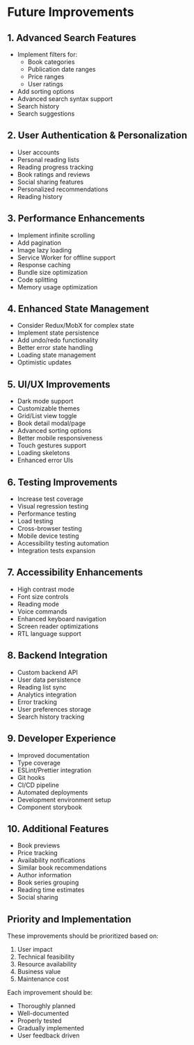 # Future Improvements

## 1. Advanced Search Features

- Implement filters for:
  - Book categories
  - Publication date ranges
  - Price ranges
  - User ratings
- Add sorting options
- Advanced search syntax support
- Search history
- Search suggestions

## 2. User Authentication & Personalization

- User accounts
- Personal reading lists
- Reading progress tracking
- Book ratings and reviews
- Social sharing features
- Personalized recommendations
- Reading history

## 3. Performance Enhancements

- Implement infinite scrolling
- Add pagination
- Image lazy loading
- Service Worker for offline support
- Response caching
- Bundle size optimization
- Code splitting
- Memory usage optimization

## 4. Enhanced State Management

- Consider Redux/MobX for complex state
- Implement state persistence
- Add undo/redo functionality
- Better error state handling
- Loading state management
- Optimistic updates

## 5. UI/UX Improvements

- Dark mode support
- Customizable themes
- Grid/List view toggle
- Book detail modal/page
- Advanced sorting options
- Better mobile responsiveness
- Touch gestures support
- Loading skeletons
- Enhanced error UIs

## 6. Testing Improvements

- Increase test coverage
- Visual regression testing
- Performance testing
- Load testing
- Cross-browser testing
- Mobile device testing
- Accessibility testing automation
- Integration tests expansion

## 7. Accessibility Enhancements

- High contrast mode
- Font size controls
- Reading mode
- Voice commands
- Enhanced keyboard navigation
- Screen reader optimizations
- RTL language support

## 8. Backend Integration

- Custom backend API
- User data persistence
- Reading list sync
- Analytics integration
- Error tracking
- User preferences storage
- Search history tracking

## 9. Developer Experience

- Improved documentation
- Type coverage
- ESLint/Prettier integration
- Git hooks
- CI/CD pipeline
- Automated deployments
- Development environment setup
- Component storybook

## 10. Additional Features

- Book previews
- Price tracking
- Availability notifications
- Similar book recommendations
- Author information
- Book series grouping
- Reading time estimates
- Social sharing

## Priority and Implementation

These improvements should be prioritized based on:

1. User impact
2. Technical feasibility
3. Resource availability
4. Business value
5. Maintenance cost

Each improvement should be:

- Thoroughly planned
- Well-documented
- Properly tested
- Gradually implemented
- User feedback driven
